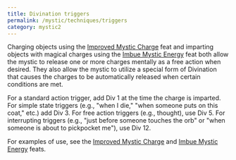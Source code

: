 ```yaml
---
title: Divination triggers
permalink: /mystic/techniques/triggers
category: mystic2
---
```

Charging objects using the [Improved Mystic
Charge](/mystic/feats/improved-mystic-charge) feat and imparting objects
with magical charges using the [Imbue Mystic
Energy](/mystic/feats/imbue-mystic-energy) feat both allow the mystic to
release one or more charges mentally as a free action when desired. They
also allow the mystic to utilize a special form of Divination that
causes the charges to be automatically released when certain conditions
are met.

For a standard action trigger, add Div 1 at the time the charge is
imparted. For simple state triggers (e.g., "when I die," "when someone
puts on this coat," etc.) add Div 3. For free action triggers (e.g.,
thought), use Div 5. For interrupting triggers (e.g., "just before
someone touches the orb" or "when someone is about to pickpocket me"),
use Div 12.

For examples of use, see the [Improved Mystic
Charge](/mystic/feats/improved-mystic-charge) and [Imbue Mystic
Energy](/mystic/feats/imbue-mystic-energy) feats.

